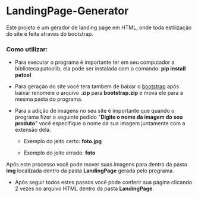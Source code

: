 # LandingPage-Generator
Este projeto é um gerador de landing page em HTML, onde toda estilização do site é feita atraves do bootstrap.

### Como utilizar:
- Para executar o programa é importante ter em seu computador a biblioteca patoolib, ela pode ser instalada com o comando: **pip install patool**
- Para geração do site você tera tambem de baixar o [bootstrap](https://getbootstrap.com/docs/5.1/getting-started/download/ "bootstrap") após baixar renomeie o arquivo **.zip** para **bootstrap.zip** e mova ele para a mesma pasta do programa.
- Para a adição de imagens no seu site é importante que quando o programa fizer o seguinte pedido "**Digite o nome da imagem do seu produto**" você especifique o nome da sua imagem juntamente com a extensão dela.

  - Exemplo do jeito certo: **foto.jpg**

  - Exemplo do jeito errado: **foto**

Após este processo você pode mover suas imagens para dentro da pasta **img** localizada dentro da pasta **LandingPage** gerada pelo programa.
- Após seguir todos estes passos você pode conferir sua página clicando 2 vezes no arquivo HTML dentro da pasta **LandingPage**.
